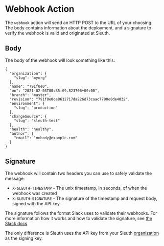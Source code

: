 # Webhook Action

The `webhook` action will send an HTTP POST to the URL of your choosing. The body contains information about the
deployment, and a signature to verify the webhook is valid and originated at Sleuth.

## Body

The body of the webhook will look something like this:

    {
      "organization": {
        "slug": "myorg"
      },
      "name": "791f0e0",
      "on": "2021-02-03T00:35:09.823706+00:00",
      "branch": "master",
      "revision": "791f0e0ce8612717da226d73caac7790e0de4032",
      "environment": {
        "slug": "production"
      },
      "changeSource": {
        "slug": "sleuth-test"
      },
      "health": "healthy",
      "author": {
        "email": "nobody@example.com"
      }
    }

## Signature

The webhook will contain two headers you can use to safely validate the message:

* `X-SLEUTH-TIMESTAMP` - The unix timestamp, in seconds, of when the webhook was created
* `X-SLEUTH-SIGNATURE` - The signature of the timestamp and request body, signed with the API key

The signature follows the format Slack uses to validate their webhooks. For more information how it works and how to 
validate the signature, see [the Slack docs](https://api.slack.com/authentication/verifying-requests-from-slack)

The only difference is Sleuth uses the API key from your Sleuth [organization](../settings/organization/details.md) as 
the signing key.